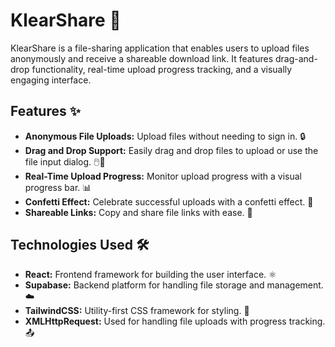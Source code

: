 # KlearShare 🎉

KlearShare is a file-sharing application that enables users to upload files anonymously and receive a shareable download link. It features drag-and-drop functionality, real-time upload progress tracking, and a visually engaging interface.

## Features ✨

- **Anonymous File Uploads:** Upload files without needing to sign in. 🔒
- **Drag and Drop Support:** Easily drag and drop files to upload or use the file input dialog. 🖱️📁
- **Real-Time Upload Progress:** Monitor upload progress with a visual progress bar. 📊
- **Confetti Effect:** Celebrate successful uploads with a confetti effect. 🎊
- **Shareable Links:** Copy and share file links with ease. 🔗

## Technologies Used 🛠️

- **React:** Frontend framework for building the user interface. ⚛️
- **Supabase:** Backend platform for handling file storage and management. ☁️
- **TailwindCSS:** Utility-first CSS framework for styling. 🌈
- **XMLHttpRequest:** Used for handling file uploads with progress tracking. 📤
